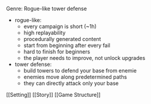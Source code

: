 Genre: Rogue-like tower defense
- rogue-like:
    - every campaign is short (~1h)
    - high replayability
    - procedurally generated content
    - start from beginning after every fail
    - hard to finish for beginners
    - the player needs to improve, not unlock upgrades
- tower defense:
    - build towers to defend your base from enemie
    - enemies move along predetermined paths
    - they can directly attack only your base

[[Setting]]
[[Story]]
[[Game Structure]]